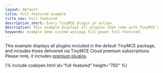 ```yaml
---
layout: default
title: Full featured example
title_nav: Full featured
description_short: Every TinyMCE plugin in action.
description: This example displays all plugins that come with TinyMCE Cloud's premium subscriptions.
keywords: example demo custom wysiwyg full-power full-featured
---
```


This example displays all plugins included in the default TinyMCE package, and includes those delivered via TinyMCE Cloud premium subscriptions. Please note, it includes [premium plugins](/pricing/#demo-enterprise).

{% include codepen.html id="full-featured" height="750" %}
